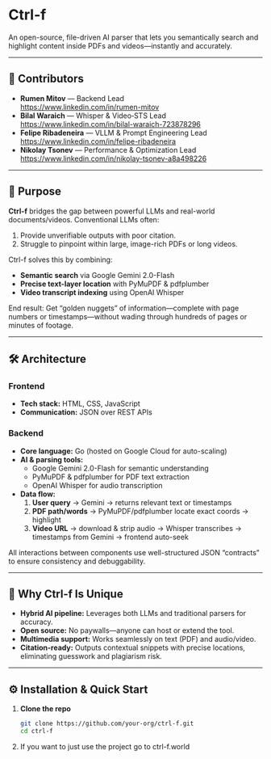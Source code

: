 # Ctrl-f

An open-source, file-driven AI parser that lets you semantically search and highlight content inside PDFs and videos—instantly and accurately.

---

## 🚀 Contributors

- **Rumen Mitov** — Backend Lead  
  <https://www.linkedin.com/in/rumen-mitov>  
- **Bilal Waraich** — Whisper & Video‐STS Lead  
  <https://www.linkedin.com/in/bilal-waraich-723878296>  
- **Felipe Ribadeneira** — VLLM & Prompt Engineering Lead  
  <https://www.linkedin.com/in/felipe-ribadeneira>  
- **Nikolay Tsonev** — Performance & Optimization Lead  
  <https://www.linkedin.com/in/nikolay-tsonev-a8a498226>  

---

## 🎯 Purpose

**Ctrl-f** bridges the gap between powerful LLMs and real-world documents/videos. Conventional LLMs often:

1. Provide unverifiable outputs with poor citation.  
2. Struggle to pinpoint within large, image-rich PDFs or long videos.  

Ctrl-f solves this by combining:  
- **Semantic search** via Google Gemini 2.0-Flash  
- **Precise text-layer location** with PyMuPDF & pdfplumber  
- **Video transcript indexing** using OpenAI Whisper  

End result: Get “golden nuggets” of information—complete with page numbers or timestamps—without wading through hundreds of pages or minutes of footage.

---

## 🛠️ Architecture

### Frontend  
- **Tech stack:** HTML, CSS, JavaScript  
- **Communication:** JSON over REST APIs  

### Backend  
- **Core language:** Go (hosted on Google Cloud for auto-scaling)  
- **AI & parsing tools:**  
  - Google Gemini 2.0-Flash for semantic understanding  
  - PyMuPDF & pdfplumber for PDF text extraction  
  - OpenAI Whisper for audio transcription  
- **Data flow:**  
  1. **User query** → Gemini → returns relevant text or timestamps  
  2. **PDF path/words** → PyMuPDF/pdfplumber locate exact coords → highlight  
  3. **Video URL** → download & strip audio → Whisper transcribes → timestamps from Gemini → frontend auto-seek  

All interactions between components use well-structured JSON “contracts” to ensure consistency and debuggability.

---

## 🔧 Why Ctrl-f Is Unique

- **Hybrid AI pipeline:** Leverages both LLMs and traditional parsers for accuracy.  
- **Open source:** No paywalls—anyone can host or extend the tool.  
- **Multimedia support:** Works seamlessly on text (PDF) and audio/video.  
- **Citation-ready:** Outputs contextual snippets with precise locations, eliminating guesswork and plagiarism risk.

---

## ⚙️ Installation & Quick Start

1. **Clone the repo**  
   ```bash
   git clone https://github.com/your-org/ctrl-f.git
   cd ctrl-f

2. If you want to just use the project go to ctrl-f.world 
